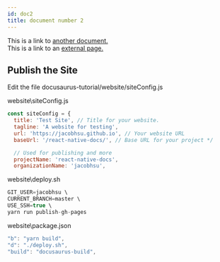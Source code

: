 ```yaml
---
id: doc2
title: document number 2
---
```


This is a link to [another document.](doc3.md)  
This is a link to an [external page.](http://www.example.com)

## Publish the Site

Edit the file docusaurus-tutorial/website/siteConfig.js

website\siteConfig.js

```js
const siteConfig = {
  title: 'Test Site', // Title for your website.
  tagline: 'A website for testing',
  url: 'https://jacobhsu.github.io', // Your website URL
  baseUrl: '/react-native-docs/', // Base URL for your project */

  // Used for publishing and more
  projectName: 'react-native-docs',
  organizationName: 'jacobhsu',
```

website\deploy.sh

```js
GIT_USER=jacobhsu \
CURRENT_BRANCH=master \
USE_SSH=true \
yarn run publish-gh-pages
```

website\package.json

```js
"b": "yarn build",
"d": "./deploy.sh",
"build": "docusaurus-build",
```
